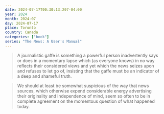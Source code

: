 ```yaml
---
date: 2024-07-17T00:30:13.207-04:00
year: 2024
month: 2024-07
day: 2024-07-17
place: Toronto
country: Canada
categories: ["book"]
series: "The News: A User's Manual"
---
```

> A journalistic gaffe is something a powerful person inadvertently says or does in a momentary lapse which (as everyone knows) in no way reflects their considered views and yet which the news seizes upon and refuses to let go of, insisting that the gaffe must be an indicator of a deep and shameful truth.

> We should at least be somewhat suspicious of the way that news sources, which otherwise expend considerable energy advertising their originality and independence of mind, seem so often to be in complete agreement on the momentous question of what happened today.
